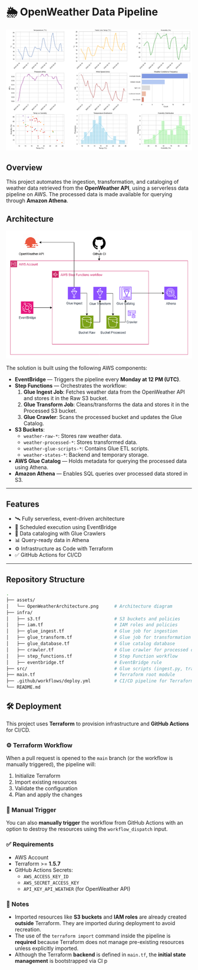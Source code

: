 # 🌦️ OpenWeather Data Pipeline

![Analyses](assets/weather_analysis.png)

## Overview

This project automates the ingestion, transformation, and cataloging of weather data retrieved from the **OpenWeather API**, using a serverless data pipeline on AWS. The processed data is made available for querying through **Amazon Athena**.

## Architecture

![Architecture](assets/OpenWeatherArchitecture2.png)

The solution is built using the following AWS components:

- **EventBridge** — Triggers the pipeline every **Monday at 12 PM (UTC)**.
- **Step Functions** — Orchestrates the workflow:
  1. **Glue Ingest Job**: Fetches weather data from the OpenWeather API and stores it in the Raw S3 bucket.
  2. **Glue Transform Job**: Cleans/transforms the data and stores it in the Processed S3 bucket.
  3. **Glue Crawler**: Scans the processed bucket and updates the Glue Catalog.
- **S3 Buckets**:
  - `weather-raw-*`: Stores raw weather data.
  - `weather-processed-*`: Stores transformed data.
  - `weather-glue-scripts-*`: Contains Glue ETL scripts.
  - `weather-states-*`: Backend and temporary storage.
- **AWS Glue Catalog** — Holds metadata for querying the processed data using Athena.
- **Amazon Athena** — Enables SQL queries over processed data stored in S3.

---

## Features

- 🛰️ Fully serverless, event-driven architecture  
- 📅 Scheduled execution using EventBridge  
- 🧪 Data cataloging with Glue Crawlers  
- 📊 Query-ready data in Athena  
- ⚙️ Infrastructure as Code with Terraform  
- ✅ GitHub Actions for CI/CD  

---

## Repository Structure

```bash
.
├── assets/
│   └── OpenWeatherArchitecture.png      # Architecture diagram
├── infra/
│   ├── s3.tf                            # S3 buckets and policies
│   ├── iam.tf                           # IAM roles and policies
│   ├── glue_ingest.tf                   # Glue job for ingestion
│   ├── glue_transform.tf                # Glue job for transformation
│   ├── glue_database.tf                 # Glue catalog database
│   ├── crawler.tf                       # Glue crawler for processed data
│   ├── step_functions.tf                # Step Function workflow
│   ├── eventbridge.tf                   # EventBridge rule
├── src/                                 # Glue scripts (ingest.py, transform.py)
├── main.tf                              # Terraform root module
├── .github/workflows/deploy.yml         # CI/CD pipeline for Terraform
└── README.md
```

## 🛠️ Deployment

This project uses **Terraform** to provision infrastructure and **GitHub Actions** for CI/CD.

### ⚙️ Terraform Workflow

When a pull request is opened to the `main` branch (or the workflow is manually triggered), the pipeline will:

1. Initialize Terraform
2. Import existing resources
3. Validate the configuration
4. Plan and apply the changes

### 🚀 Manual Trigger

You can also **manually trigger** the workflow from GitHub Actions with an option to destroy the resources using the `workflow_dispatch` input.

### ✅ Requirements

- AWS Account
- Terraform >= **1.5.7**
- GitHub Actions Secrets:
  - `AWS_ACCESS_KEY_ID`
  - `AWS_SECRET_ACCESS_KEY`
  - `API_KEY_API_WEATHER` (for OpenWeather API)

### 📌 Notes

- Imported resources like **S3 buckets** and **IAM roles** are already created **outside** Terraform. They are imported during deployment to avoid recreation.
- The use of the `terraform import` command inside the pipeline is **required** because Terraform does not manage pre-existing resources unless explicitly imported.
- Although the Terraform **backend** is defined in `main.tf`, the **initial state management** is bootstrapped via CI p